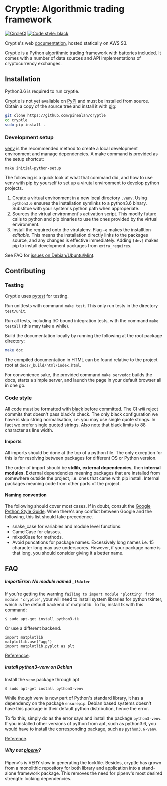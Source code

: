 # Cryptle: Algorithmic trading framework

[![CircleCI](https://circleci.com/gh/pinealan/cryptle.svg?style=svg&circle-token=bcf4a8892836a0ac46923435aac606d6328926af)](https://circleci.com/gh/pinealan/cryptle)
<a href="https://github.com/ambv/black"><img alt="Code style: black"
src="https://img.shields.io/badge/style-black-000000.svg"></a>

Cryptle's web [documentation](http://cryptle-docs.s3-website-ap-southeast-1.amazonaws.com/),
hosted statically on AWS S3.

Cryptle is a Python algorithmic trading framework with batteries included.  It
comes with a number of data sources and API implementations of cryptocurrency
exchanges.


## Installation

Python3.6 is required to run cryptle.

Cryptle is not yet avaliable on [PyPI](https://pypi.org/) and must be installed
from source. Obtain a copy of the source tree and install it with
[pip](https://pip.pypa.io/en/stable):
```bash
git clone https://github.com/pinealan/cryptle
cd cryptle
sudo pip install .
```

### Development setup

[venv](https://docs.python.org/3/library/venv.html) is the recommended method to
create a local development environment and manage dependencies. A make command
is provided as the setup shortcut:
```
make initial-python-setup
```

The following is a quick look at what that command did, and how to use venv with
pip by yourself to set up a virutal environment to develop python projects.

1. Create a virtual environment in a new local directory `.venv`. Using
   `python3.6` ensures the installation symlinks to a python3.6 binary.
   Substitue with your system's python path when approperiate.
2. Sources the virtual environment's activation script. This modify future calls
   to python and pip binaries to use the ones provided by the virtual
   environment.
3. Install the required onto the virutalenv. Flag `-e` makes the installtion
   _editable_. This means the installation directly links to the packages
   source, and any changes is effective immediately. Adding `[dev]` makes pip to
   install development packages from `extra_requires`.

See FAQ for [issues on Debian/Ubuntu/Mint](#install-python3-venv-on-debian).


## Contributing

### Testing

Cryptle uses [pytest](https://docs.pytest.org/en/latest/index.html) for testing.

Run unittests with command `make test`. This only run tests in the directory
`test/unit`.

Run all tests, including I/O bound integration tests, with the command `make
testall` (this may take a while).

Build the documentation locally by running the following at the root package
directory:
```bash
make doc
```
The compiled documentation in HTML can be found relative to the project root at
`docs/_build/html/index.html`.

For convenience sake, the provided command `make servedoc` builds the docs,
starts a simple server, and launch the page in your default browser all in one
go.

### Code style

All code must be formatted with [black](https://github.com/ambv/black) before
committed. The CI _will_ reject commits that doesn't pass black's check. The
only black configuration we have is skip string normalisation, i.e. you may use
single quote strings. In fact we prefer single quoted strings. Also note that
black limits to 88 character as line width.

#### Imports

All imports should be done at the top of a python file. The only exception for
this is for resolving between packages for different OS or Python version.

The order of import should be __stdlib__, __external dependencies__, then
__internal modules__. External dependencies meaning packages that are installed
from somewhere outside the project, i.e. ones that came with pip install.
Internal packages meaning code from other parts of the project.

#### Naming convention

The following should cover most cases. If in doubt, consult the [Google Python
Style Guide](https://google.github.io/styleguide/pyguide.html#Comments). When
there's any conflict between Google and the following, this list should take
precedence.

- snake_case for variables and module level functions.
- CamelCase for classes.
- mixedCase for methods.
- Avoid puncations for package names. Excessively long names i.e. 15 character
  long may use underscores. However, if your package name is that long, you
  should consider giving it a better name.


## FAQ

##### ImportError: No module named `_tkinter`

If you're getting the warning `failing to import module 'plotting' from module
'cryptle'`, your will need to install system libraries for python tkinter, which
is the default backend of matplotlib. To fix, install tk with this command:
```
$ sudo apt-get install python3-tk
```
Or use a different backend.
```
import matplotlib
matplotlib.use("agg")
import matplotlib.pyplot as plt
```

[Referencce](https://stackoverflow.com/questions/50327906/importerror-no-module-named-tkinter-please-install-the-python3-tk-package).

##### Install python3-venv on Debian

Install the `venv` package through apt
```
$ sudo apt-get install python3-venv
```
While though venv is now part of Python's standard library, it has a dependency
on the package `ensurepip`. Debian based systems doesn't have this package in
their default python distribution, hence the error.

To fix this, simply do as the error says and install the package `python3-venv`.
If you installed other versions of python from apt, such as python3.6, you would
have to install the corresponding package, such as `python3.6-venv`.

[Reference](https://stackoverflow.com/a/47842394/7768732).

##### Why not [pipenv](https://pipenv.readthedocs.io/en/latest/)?

Pipenv's is VERY slow in generating the lockfile. Besides, cryptle has grown
from a monolithic repository for both library and application into a
stand-alone framework package. This removes the need for pipenv's most desired
strength: locking dependencies.
